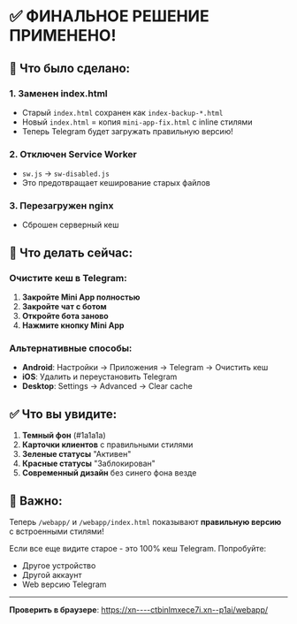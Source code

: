 # ✅ ФИНАЛЬНОЕ РЕШЕНИЕ ПРИМЕНЕНО!

## 🎯 Что было сделано:

### 1. **Заменен index.html**
- Старый `index.html` сохранен как `index-backup-*.html`
- Новый `index.html` = копия `mini-app-fix.html` с inline стилями
- Теперь Telegram будет загружать правильную версию!

### 2. **Отключен Service Worker**
- `sw.js` → `sw-disabled.js`
- Это предотвращает кеширование старых файлов

### 3. **Перезагружен nginx**
- Сброшен серверный кеш

## 🚀 Что делать сейчас:

### Очистите кеш в Telegram:
1. **Закройте Mini App полностью**
2. **Закройте чат с ботом**
3. **Откройте бота заново**
4. **Нажмите кнопку Mini App**

### Альтернативные способы:
- **Android**: Настройки → Приложения → Telegram → Очистить кеш
- **iOS**: Удалить и переустановить Telegram
- **Desktop**: Settings → Advanced → Clear cache

## ✅ Что вы увидите:

1. **Темный фон** (#1a1a1a)
2. **Карточки клиентов** с правильными стилями
3. **Зеленые статусы** "Активен"
4. **Красные статусы** "Заблокирован"
5. **Современный дизайн** без синего фона везде

## 📌 Важно:

Теперь `/webapp/` и `/webapp/index.html` показывают **правильную версию** с встроенными стилями!

Если все еще видите старое - это 100% кеш Telegram. Попробуйте:
- Другое устройство
- Другой аккаунт
- Web версию Telegram

---

**Проверить в браузере**: https://xn----ctbinlmxece7i.xn--p1ai/webapp/ 